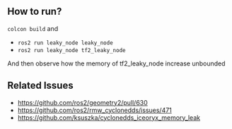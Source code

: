 ## How to run?

`colcon build` and

- `ros2 run leaky_node leaky_node`
- `ros2 run leaky_node tf2_leaky_node`


And then observe how the memory of tf2_leaky_node increase unbounded

## Related Issues

- https://github.com/ros2/geometry2/pull/630
- https://github.com/ros2/rmw_cyclonedds/issues/471
- https://github.com/ksuszka/cyclonedds_iceoryx_memory_leak
